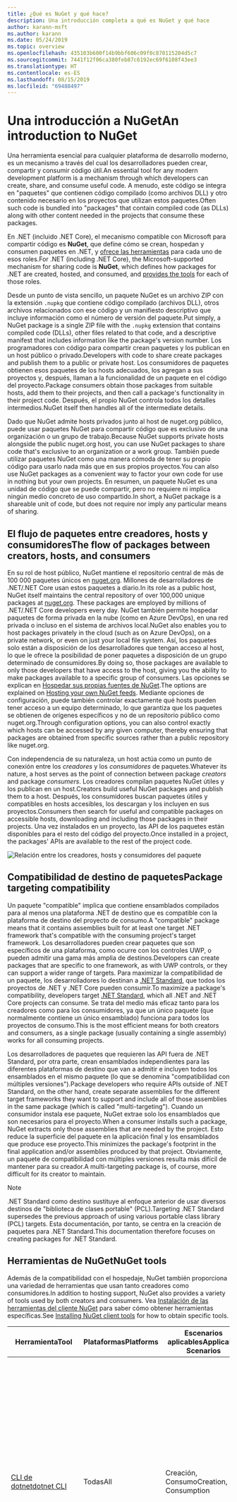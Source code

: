 ```yaml
---
title: ¿Qué es NuGet y qué hace?
description: Una introducción completa a qué es NuGet y qué hace
author: karann-msft
ms.author: karann
ms.date: 05/24/2019
ms.topic: overview
ms.openlocfilehash: 435103b600f14b9bbf606c09f0c870115204d5c7
ms.sourcegitcommit: 7441f12f06ca380feb87c6192ec69f6108f43ee3
ms.translationtype: HT
ms.contentlocale: es-ES
ms.lasthandoff: 08/15/2019
ms.locfileid: "69488497"
---
```

# <a name="an-introduction-to-nuget"></a><span data-ttu-id="41953-103">Una introducción a NuGet</span><span class="sxs-lookup"><span data-stu-id="41953-103">An introduction to NuGet</span></span>

<span data-ttu-id="41953-104">Una herramienta esencial para cualquier plataforma de desarrollo moderno, es un mecanismo a través del cual los desarrolladores pueden crear, compartir y consumir código útil.</span><span class="sxs-lookup"><span data-stu-id="41953-104">An essential tool for any modern development platform is a mechanism through which developers can create, share, and consume useful code.</span></span> <span data-ttu-id="41953-105">A menudo, este código se integra en "paquetes" que contienen código compilado (como archivos DLL) y otro contenido necesario en los proyectos que utilizan estos paquetes.</span><span class="sxs-lookup"><span data-stu-id="41953-105">Often such code is bundled into "packages" that contain compiled code (as DLLs) along with other content needed in the projects that consume these packages.</span></span>

<span data-ttu-id="41953-106">En .NET (incluido .NET Core), el mecanismo compatible con Microsoft para compartir código es **NuGet**, que define cómo se crean, hospedan y consumen paquetes en .NET, y [ofrece las herramientas](install-nuget-client-tools.md) para cada uno de esos roles.</span><span class="sxs-lookup"><span data-stu-id="41953-106">For .NET (including .NET Core), the Microsoft-supported mechanism for sharing code is **NuGet**, which defines how packages for .NET are created, hosted, and consumed, and [provides the tools](install-nuget-client-tools.md) for each of those roles.</span></span>

<span data-ttu-id="41953-107">Desde un punto de vista sencillo, un paquete NuGet es un archivo ZIP con la extensión `.nupkg` que contiene código compilado (archivos DLL), otros archivos relacionados con ese código y un manifiesto descriptivo que incluye información como el número de versión del paquete.</span><span class="sxs-lookup"><span data-stu-id="41953-107">Put simply, a NuGet package is a single ZIP file with the `.nupkg` extension that contains compiled code (DLLs), other files related to that code, and a descriptive manifest that includes information like the package's version number.</span></span> <span data-ttu-id="41953-108">Los programadores con código para compartir crean paquetes y los publican en un host público o privado.</span><span class="sxs-lookup"><span data-stu-id="41953-108">Developers with code to share create packages and publish them to a public or private host.</span></span> <span data-ttu-id="41953-109">Los consumidores de paquetes obtienen esos paquetes de los hosts adecuados, los agregan a sus proyectos y, después, llaman a la funcionalidad de un paquete en el código del proyecto.</span><span class="sxs-lookup"><span data-stu-id="41953-109">Package consumers obtain those packages from suitable hosts, add them to their projects, and then call a package's functionality in their project code.</span></span> <span data-ttu-id="41953-110">Después, el propio NuGet controla todos los detalles intermedios.</span><span class="sxs-lookup"><span data-stu-id="41953-110">NuGet itself then handles all of the intermediate details.</span></span>

<span data-ttu-id="41953-111">Dado que NuGet admite hosts privados junto al host de nuget.org público, puede usar paquetes NuGet para compartir código que es exclusivo de una organización o un grupo de trabajo.</span><span class="sxs-lookup"><span data-stu-id="41953-111">Because NuGet supports private hosts alongside the public nuget.org host, you can use NuGet packages to share code that's exclusive to an organization or a work group.</span></span> <span data-ttu-id="41953-112">También puede utilizar paquetes NuGet como una manera cómoda de tener su propio código para usarlo nada más que en sus propios proyectos.</span><span class="sxs-lookup"><span data-stu-id="41953-112">You can also use NuGet packages as a convenient way to factor your own code for use in nothing but your own projects.</span></span> <span data-ttu-id="41953-113">En resumen, un paquete NuGet es una unidad de código que se puede compartir, pero no requiere ni implica ningún medio concreto de uso compartido.</span><span class="sxs-lookup"><span data-stu-id="41953-113">In short, a NuGet package is a shareable unit of code, but does not require nor imply any particular means of sharing.</span></span>

## <a name="the-flow-of-packages-between-creators-hosts-and-consumers"></a><span data-ttu-id="41953-114">El flujo de paquetes entre creadores, hosts y consumidores</span><span class="sxs-lookup"><span data-stu-id="41953-114">The flow of packages between creators, hosts, and consumers</span></span>

<span data-ttu-id="41953-115">En su rol de host público, NuGet mantiene el repositorio central de más de 100 000 paquetes únicos en [nuget.org](https://www.nuget.org). Millones de desarrolladores de .NET/.NET Core usan estos paquetes a diario.</span><span class="sxs-lookup"><span data-stu-id="41953-115">In its role as a public host, NuGet itself maintains the central repository of over 100,000 unique packages at [nuget.org](https://www.nuget.org). These packages are employed by millions of .NET/.NET Core developers every day.</span></span> <span data-ttu-id="41953-116">NuGet también permite hospedar paquetes de forma privada en la nube (como en Azure DevOps), en una red privada o incluso en el sistema de archivos local.</span><span class="sxs-lookup"><span data-stu-id="41953-116">NuGet also enables you to host packages privately in the cloud (such as on Azure DevOps), on a private network, or even on just your local file system.</span></span> <span data-ttu-id="41953-117">Así, los paquetes solo están a disposición de los desarrolladores que tengan acceso al host, lo que le ofrece la posibilidad de poner paquetes a disposición de un grupo determinado de consumidores.</span><span class="sxs-lookup"><span data-stu-id="41953-117">By doing so, those packages are available to only those developers that have access to the host, giving you the ability to make packages available to a specific group of consumers.</span></span> <span data-ttu-id="41953-118">Las opciones se explican en [Hospedar sus propias fuentes de NuGet](hosting-packages/overview.md).</span><span class="sxs-lookup"><span data-stu-id="41953-118">The options are explained on [Hosting your own NuGet feeds](hosting-packages/overview.md).</span></span> <span data-ttu-id="41953-119">Mediante opciones de configuración, puede también controlar exactamente qué hosts pueden tener acceso a un equipo determinado, lo que garantiza que los paquetes se obtienen de orígenes específicos y no de un repositorio público como nuget.org.</span><span class="sxs-lookup"><span data-stu-id="41953-119">Through configuration options, you can also control exactly which hosts can be accessed by any given computer, thereby ensuring that packages are obtained from specific sources rather than a public repository like nuget.org.</span></span>

<span data-ttu-id="41953-120">Con independencia de su naturaleza, un host actúa como un punto de conexión entre los *creadores* y los *consumidores* de paquetes.</span><span class="sxs-lookup"><span data-stu-id="41953-120">Whatever its nature, a host serves as the point of connection between package *creators* and package *consumers*.</span></span> <span data-ttu-id="41953-121">Los creadores compilan paquetes NuGet útiles y los publican en un host.</span><span class="sxs-lookup"><span data-stu-id="41953-121">Creators build useful NuGet packages and publish them to a host.</span></span> <span data-ttu-id="41953-122">Después, los consumidores buscan paquetes útiles y compatibles en hosts accesibles, los descargan y los incluyen en sus proyectos.</span><span class="sxs-lookup"><span data-stu-id="41953-122">Consumers then search for useful and compatible packages on accessible hosts, downloading and including those packages in their projects.</span></span> <span data-ttu-id="41953-123">Una vez instalados en un proyecto, las API de los paquetes están disponibles para el resto del código del proyecto.</span><span class="sxs-lookup"><span data-stu-id="41953-123">Once installed in a project, the packages' APIs are available to the rest of the project code.</span></span>

![Relación entre los creadores, hosts y consumidores del paquete](media/nuget-roles.png)

## <a name="package-targeting-compatibility"></a><span data-ttu-id="41953-125">Compatibilidad de destino de paquetes</span><span class="sxs-lookup"><span data-stu-id="41953-125">Package targeting compatibility</span></span>

<span data-ttu-id="41953-126">Un paquete "compatible" implica que contiene ensamblados compilados para al menos una plataforma .NET de destino que es compatible con la plataforma de destino del proyecto de consumo.</span><span class="sxs-lookup"><span data-stu-id="41953-126">A "compatible" package means that it contains assemblies built for at least one target .NET framework that's compatible with the consuming project's target framework.</span></span> <span data-ttu-id="41953-127">Los desarrolladores pueden crear paquetes que son específicos de una plataforma, como ocurre con los controles UWP, o pueden admitir una gama más amplia de destinos.</span><span class="sxs-lookup"><span data-stu-id="41953-127">Developers can create packages that are specific to one framework, as with UWP controls, or they can support a wider range of targets.</span></span> <span data-ttu-id="41953-128">Para maximizar la compatibilidad de un paquete, los desarrolladores lo destinan a [.NET Standard](/dotnet/standard/net-standard), que todos los proyectos de .NET y .NET Core pueden consumir.</span><span class="sxs-lookup"><span data-stu-id="41953-128">To maximize a package's compatibility, developers target [.NET Standard](/dotnet/standard/net-standard), which all .NET and .NET Core projects can consume.</span></span> <span data-ttu-id="41953-129">Se trata del medio más eficaz tanto para los creadores como para los consumidores, ya que un único paquete (que normalmente contiene un único ensamblado) funciona para todos los proyectos de consumo.</span><span class="sxs-lookup"><span data-stu-id="41953-129">This is the most efficient means for both creators and consumers, as a single package (usually containing a single assembly) works for all consuming projects.</span></span>

<span data-ttu-id="41953-130">Los desarrolladores de paquetes que requieren las API fuera de .NET Standard, por otra parte, crean ensamblados independientes para las diferentes plataformas de destino que van a admitir e incluyen todos los ensamblados en el mismo paquete (lo que se denomina "compatibilidad con múltiples versiones").</span><span class="sxs-lookup"><span data-stu-id="41953-130">Package developers who require APIs outside of .NET Standard, on the other hand, create separate assemblies for the different target frameworks they want to support and include all of those assemblies in the same package (which is called "multi-targeting").</span></span> <span data-ttu-id="41953-131">Cuando un consumidor instala ese paquete, NuGet extrae solo los ensamblados que son necesarios para el proyecto.</span><span class="sxs-lookup"><span data-stu-id="41953-131">When a consumer installs such a package, NuGet extracts only those assemblies that are needed by the project.</span></span> <span data-ttu-id="41953-132">Esto reduce la superficie del paquete en la aplicación final y los ensamblados que produce ese proyecto.</span><span class="sxs-lookup"><span data-stu-id="41953-132">This minimizes the package's footprint in the final application and/or assemblies produced by that project.</span></span> <span data-ttu-id="41953-133">Obviamente, un paquete de compatibilidad con múltiples versiones resulta más difícil de mantener para su creador.</span><span class="sxs-lookup"><span data-stu-id="41953-133">A multi-targeting package is, of course, more difficult for its creator to maintain.</span></span>

> [!Note]
> <span data-ttu-id="41953-134">.NET Standard como destino sustituye al enfoque anterior de usar diversos destinos de "biblioteca de clases portable" (PCL).</span><span class="sxs-lookup"><span data-stu-id="41953-134">Targeting .NET Standard supersedes the previous approach of using various portable class library (PCL) targets.</span></span> <span data-ttu-id="41953-135">Esta documentación, por tanto, se centra en la creación de paquetes para .NET Standard.</span><span class="sxs-lookup"><span data-stu-id="41953-135">This documentation therefore focuses on creating packages for .NET Standard.</span></span>

## <a name="nuget-tools"></a><span data-ttu-id="41953-136">Herramientas de NuGet</span><span class="sxs-lookup"><span data-stu-id="41953-136">NuGet tools</span></span>

<span data-ttu-id="41953-137">Además de la compatibilidad con el hospedaje, NuGet también proporciona una variedad de herramientas que usan tanto creadores como consumidores.</span><span class="sxs-lookup"><span data-stu-id="41953-137">In addition to hosting support, NuGet also provides a variety of tools used by both creators and consumers.</span></span> <span data-ttu-id="41953-138">Vea [Instalación de las herramientas del cliente NuGet](install-nuget-client-tools.md) para saber cómo obtener herramientas específicas.</span><span class="sxs-lookup"><span data-stu-id="41953-138">See [Installing NuGet client tools](install-nuget-client-tools.md) for how to obtain specific tools.</span></span>

| <span data-ttu-id="41953-139">Herramienta</span><span class="sxs-lookup"><span data-stu-id="41953-139">Tool</span></span> | <span data-ttu-id="41953-140">Plataformas</span><span class="sxs-lookup"><span data-stu-id="41953-140">Platforms</span></span> | <span data-ttu-id="41953-141">Escenarios aplicables</span><span class="sxs-lookup"><span data-stu-id="41953-141">Applicable Scenarios</span></span> | <span data-ttu-id="41953-142">DESCRIPCIÓN</span><span class="sxs-lookup"><span data-stu-id="41953-142">Description</span></span> |
| --- | --- | --- | --- |
| [<span data-ttu-id="41953-143">CLI de dotnet</span><span class="sxs-lookup"><span data-stu-id="41953-143">dotnet CLI</span></span>](consume-packages/install-use-packages-dotnet-cli.md) | <span data-ttu-id="41953-144">Todas</span><span class="sxs-lookup"><span data-stu-id="41953-144">All</span></span> | <span data-ttu-id="41953-145">Creación, Consumo</span><span class="sxs-lookup"><span data-stu-id="41953-145">Creation, Consumption</span></span> | <span data-ttu-id="41953-146">Herramienta CLI para las bibliotecas .NET Core y .NET Standard y para los proyectos de estilo SDK que tienen como destino .NET Framework (consulte [Atributo SDK](/dotnet/core/tools/csproj#additions)).</span><span class="sxs-lookup"><span data-stu-id="41953-146">CLI tool for .NET Core and .NET Standard libraries, and for SDK-style projects that target .NET Framework (see [SDK attribute](/dotnet/core/tools/csproj#additions)).</span></span> <span data-ttu-id="41953-147">Ofrece determinadas funcionalidades de la CLI de NuGet directamente en la cadena de herramientas de .NET Core.</span><span class="sxs-lookup"><span data-stu-id="41953-147">Provides certain NuGet CLI capabilities directly within the .NET Core tool chain.</span></span> <span data-ttu-id="41953-148">Al igual que con la CLI de `nuget.exe`, la CLI de dotnet no interactúa con proyectos de Visual Studio.</span><span class="sxs-lookup"><span data-stu-id="41953-148">As with the `nuget.exe` CLI, the dotnet CLI does not interact with Visual Studio projects.</span></span> |
| [<span data-ttu-id="41953-149">CLI de nuget.exe</span><span class="sxs-lookup"><span data-stu-id="41953-149">nuget.exe CLI</span></span>](consume-packages/install-use-packages-nuget-cli.md) | <span data-ttu-id="41953-150">Todas</span><span class="sxs-lookup"><span data-stu-id="41953-150">All</span></span> | <span data-ttu-id="41953-151">Creación, Consumo</span><span class="sxs-lookup"><span data-stu-id="41953-151">Creation, Consumption</span></span> | <span data-ttu-id="41953-152">Herramienta CLI para bibliotecas de .NET Framework y proyectos de estilo diferente de SDK que tienen como destino las bibliotecas de .NET Standard.</span><span class="sxs-lookup"><span data-stu-id="41953-152">CLI tool for .NET Framework libraries and non-SDK-style projects that target .NET Standard libraries.</span></span> <span data-ttu-id="41953-153">Proporciona todas las funcionalidades de NuGet, con algunos comandos que se aplican de forma específica a los creadores del paquete, otros solo a los consumidores y otros a ambos.</span><span class="sxs-lookup"><span data-stu-id="41953-153">Provides all NuGet capabilities, with some commands applying specifically to package creators, some applying only to consumers, and others applying to both.</span></span> <span data-ttu-id="41953-154">Por ejemplo, los creadores de paquetes usan el comando `nuget pack` para crear un paquete a partir de varios ensamblados y archivos relacionados, los consumidores de paquetes usan `nuget install` para incluir los paquetes en una carpeta de proyecto y todos usan `nuget config` para establecer variables de configuración de NuGet.</span><span class="sxs-lookup"><span data-stu-id="41953-154">For example, package creators use the `nuget pack` command to create a package from various assemblies and related files, package consumers use `nuget install` to include packages in a project folder, and everyone uses `nuget config` to set NuGet configuration variables.</span></span> <span data-ttu-id="41953-155">Como herramienta independiente de la plataforma, la CLI de NuGet no interactúa con proyectos de Visual Studio.</span><span class="sxs-lookup"><span data-stu-id="41953-155">As a platform-agnostic tool, the NuGet CLI does not interact with Visual Studio projects.</span></span> |
| [<span data-ttu-id="41953-156">Consola del Administrador de paquetes</span><span class="sxs-lookup"><span data-stu-id="41953-156">Package Manager Console</span></span>](consume-packages/install-use-packages-powershell.md) | <span data-ttu-id="41953-157">Visual Studio en Windows</span><span class="sxs-lookup"><span data-stu-id="41953-157">Visual Studio on Windows</span></span> | <span data-ttu-id="41953-158">Consumo</span><span class="sxs-lookup"><span data-stu-id="41953-158">Consumption</span></span> | <span data-ttu-id="41953-159">Ofrece [comandos de PowerShell](reference/Powershell-Reference.md) para instalar y administrar paquetes en proyectos de Visual Studio.</span><span class="sxs-lookup"><span data-stu-id="41953-159">Provides [PowerShell commands](reference/Powershell-Reference.md) for installing and managing packages in Visual Studio projects.</span></span> |
| [<span data-ttu-id="41953-160">Interfaz de usuario del administrador de paquetes</span><span class="sxs-lookup"><span data-stu-id="41953-160">Package Manager UI</span></span>](consume-packages/install-use-packages-visual-studio.md) | <span data-ttu-id="41953-161">Visual Studio en Windows</span><span class="sxs-lookup"><span data-stu-id="41953-161">Visual Studio on Windows</span></span> | <span data-ttu-id="41953-162">Consumo</span><span class="sxs-lookup"><span data-stu-id="41953-162">Consumption</span></span> | <span data-ttu-id="41953-163">Ofrece una interfaz de usuario fácil de usar para instalar y administrar paquetes en proyectos de Visual Studio.</span><span class="sxs-lookup"><span data-stu-id="41953-163">Provides an easy-to-use UI for installing and managing packages in Visual Studio projects.</span></span> |
| [<span data-ttu-id="41953-164">Administrar la interfaz de usuario de NuGet</span><span class="sxs-lookup"><span data-stu-id="41953-164">Manage NuGet UI</span></span>](/visualstudio/mac/nuget-walkthrough) | <span data-ttu-id="41953-165">Visual Studio para Mac</span><span class="sxs-lookup"><span data-stu-id="41953-165">Visual Studio for Mac</span></span> | <span data-ttu-id="41953-166">Consumo</span><span class="sxs-lookup"><span data-stu-id="41953-166">Consumption</span></span> | <span data-ttu-id="41953-167">Ofrece una interfaz de usuario fácil de usar para instalar y administrar paquetes en proyectos de Visual Studio para Mac.</span><span class="sxs-lookup"><span data-stu-id="41953-167">Provide an easy-to-use UI for installing and managing packages in Visual Studio for Mac projects.</span></span> |
| [<span data-ttu-id="41953-168">MSBuild</span><span class="sxs-lookup"><span data-stu-id="41953-168">MSBuild</span></span>](reference/msbuild-targets.md) | <span data-ttu-id="41953-169">Windows</span><span class="sxs-lookup"><span data-stu-id="41953-169">Windows</span></span> | <span data-ttu-id="41953-170">Creación, Consumo</span><span class="sxs-lookup"><span data-stu-id="41953-170">Creation, Consumption</span></span> | <span data-ttu-id="41953-171">Ofrece la posibilidad de crear y restaurar los paquetes que se usan en un proyecto directamente a través de la cadena de herramientas de MSBuild.</span><span class="sxs-lookup"><span data-stu-id="41953-171">Provides the ability to create packages and restore packages used in a project directly through the MSBuild tool chain.</span></span> |

<span data-ttu-id="41953-172">Como puede ver, las herramientas de NuGet con las que trabaja dependen en gran medida de si se crean, consumen o publican paquetes, así como de la plataforma en la que se trabaja.</span><span class="sxs-lookup"><span data-stu-id="41953-172">As you can see, the NuGet tools you work with depend greatly on whether you're creating, consuming, or publishing packages, and the platform on which you're working.</span></span> <span data-ttu-id="41953-173">Los creadores de paquetes también suelen ser consumidores, dado que se basan en la funcionalidad que existe en otros paquetes NuGet.</span><span class="sxs-lookup"><span data-stu-id="41953-173">Package creators are typically also consumers, as they build on top of functionality that exists in other NuGet packages.</span></span> <span data-ttu-id="41953-174">Y esos paquetes, por supuesto, pueden a su vez depender de otros.</span><span class="sxs-lookup"><span data-stu-id="41953-174">And those packages, of course, may in turn depend on still others.</span></span>

<span data-ttu-id="41953-175">Para obtener más información, comience por los artículos [Flujo de trabajo de creación de paquetes](create-packages/Overview-and-Workflow.md) y [Flujo de trabajo de consumo de paquetes](consume-packages/Overview-and-Workflow.md).</span><span class="sxs-lookup"><span data-stu-id="41953-175">For more information, start with the [Package creation workflow](create-packages/Overview-and-Workflow.md) and [Package consumption workflow](consume-packages/Overview-and-Workflow.md) articles.</span></span>

## <a name="managing-dependencies"></a><span data-ttu-id="41953-176">Administración de dependencias</span><span class="sxs-lookup"><span data-stu-id="41953-176">Managing dependencies</span></span>

<span data-ttu-id="41953-177">La posibilidad de basarse en el trabajo de otros usuarios fácilmente es una de las características más eficaces de un sistema de administración de paquetes.</span><span class="sxs-lookup"><span data-stu-id="41953-177">The ability to easily build on the work of others is one of most powerful features of a package management system.</span></span> <span data-ttu-id="41953-178">En consecuencia, gran parte de lo que hace NuGet consiste en administrar ese "gráfico" o árbol de dependencias en nombre de un proyecto.</span><span class="sxs-lookup"><span data-stu-id="41953-178">Accordingly, much of what NuGet does is managing that dependency tree or "graph" on behalf of a project.</span></span> <span data-ttu-id="41953-179">Dicho simplemente, solo se tiene que preocupar por los paquetes que use directamente en un proyecto.</span><span class="sxs-lookup"><span data-stu-id="41953-179">Simply said, you need only concern yourself with those packages that you're directly using in a project.</span></span> <span data-ttu-id="41953-180">Si alguno de esos paquetes consume otros paquetes (que, a su vez, pueden consumir otros), NuGet se encarga de todas esas dependencias de nivel inferior.</span><span class="sxs-lookup"><span data-stu-id="41953-180">If any of those packages themselves consume other packages (which can, in turn, consume still others), NuGet takes care of all those down-level dependencies.</span></span>

<span data-ttu-id="41953-181">En la imagen siguiente se muestra un proyecto que depende de cinco paquetes que, a su vez, dependen de otros varios.</span><span class="sxs-lookup"><span data-stu-id="41953-181">The following image shows a project that depends on five packages, which in turn depend on a number of others.</span></span>

![Un gráfico de dependencias de NuGet de ejemplo para un proyecto de .NET](media/dependency-graph.png)

<span data-ttu-id="41953-183">Tenga en cuenta que algunos paquetes aparecen varias veces en el gráfico de dependencias.</span><span class="sxs-lookup"><span data-stu-id="41953-183">Notice that some packages appear multiple times in the dependency graph.</span></span> <span data-ttu-id="41953-184">Por ejemplo, hay tres consumidores diferentes del paquete B, y es posible que cada consumidor también especifique una versión diferente de ese paquete (no se muestra).</span><span class="sxs-lookup"><span data-stu-id="41953-184">For example, there are three different consumers of package B, and each consumer might also specify a different version for that package (not shown).</span></span> <span data-ttu-id="41953-185">Se trata de un hecho frecuente, especialmente para los paquetes más ampliamente utilizados.</span><span class="sxs-lookup"><span data-stu-id="41953-185">This is a common occurrence, especially for widely-used packages.</span></span> <span data-ttu-id="41953-186">Afortunadamente, NuGet se encarga del trabajo duro de determinar exactamente qué versión del paquete B satisface a todos los consumidores.</span><span class="sxs-lookup"><span data-stu-id="41953-186">NuGet fortunately does all the hard work to determine exactly which version of package B satisfies all consumers.</span></span> <span data-ttu-id="41953-187">NuGet hace lo mismo para todos los demás paquetes, sin importar la complejidad del gráfico de dependencia.</span><span class="sxs-lookup"><span data-stu-id="41953-187">NuGet then does the same for all other packages, no matter how deep the dependency graph.</span></span>

<span data-ttu-id="41953-188">Para obtener más información sobre cómo realiza NuGet este servicio, vea [Resolución de dependencias](concepts/dependency-resolution.md).</span><span class="sxs-lookup"><span data-stu-id="41953-188">For more details on how NuGet performs this service, see [Dependency resolution](concepts/dependency-resolution.md).</span></span>

## <a name="tracking-references-and-restoring-packages"></a><span data-ttu-id="41953-189">Seguimiento de referencias y restauración de paquetes</span><span class="sxs-lookup"><span data-stu-id="41953-189">Tracking references and restoring packages</span></span>

<span data-ttu-id="41953-190">Dado que los proyectos se pueden mover fácilmente entre equipos de desarrolladores, repositorios de control de código fuente, servidores de compilación, etc., no resulta práctico mantener los ensamblados binarios de los paquetes NuGet enlazados directamente a un proyecto.</span><span class="sxs-lookup"><span data-stu-id="41953-190">Because projects can easily move between developer computers, source control repositories, build servers, and so forth, it's highly impractical to keep the binary assemblies of NuGet packages directly bound to a project.</span></span> <span data-ttu-id="41953-191">De hacerlo, se produciría un sobredimensionamiento innecesario de cada copia del proyecto (y, por tanto, se desperdiciaría espacio en los repositorios de control de código fuente).</span><span class="sxs-lookup"><span data-stu-id="41953-191">Doing so would make each copy of the project unnecessarily bloated (and thereby waste space in source control repositories).</span></span> <span data-ttu-id="41953-192">Además, sería muy difícil actualizar los archivos binarios del paquete a versiones más recientes, ya que habría que aplicar las actualizaciones en todas las copias del proyecto.</span><span class="sxs-lookup"><span data-stu-id="41953-192">It would also make it very difficult to update package binaries to newer versions as updates would have to be applied across all copies of the project.</span></span>

<span data-ttu-id="41953-193">En lugar de ello, NuGet mantiene una lista de referencias simples de los paquetes en los que se basa un proyecto, que incluye las dependencias de nivel superior y de nivel inferior.</span><span class="sxs-lookup"><span data-stu-id="41953-193">NuGet instead maintains a simple reference list of the packages upon which a project depends, including both top-level and down-level dependencies.</span></span> <span data-ttu-id="41953-194">Es decir, siempre que se instala un paquete de algún host en un proyecto, NuGet registra el identificador y el número de versión del paquete en la lista de referencias.</span><span class="sxs-lookup"><span data-stu-id="41953-194">That is, whenever you install a package from some host into a project, NuGet records the package identifier and version number in the reference list.</span></span> <span data-ttu-id="41953-195">(Al desinstalar un paquete, evidentemente se quita de la lista). NuGet después ofrece un medio para restaurar todos los paquetes a los que se hace referencia, tal y como se describe en [Restauración de paquetes](consume-packages/package-restore.md).</span><span class="sxs-lookup"><span data-stu-id="41953-195">(Uninstalling a package, of course, removes it from the list.) NuGet then provides a means to restore all referenced packages upon request, as described on [Package restore](consume-packages/package-restore.md).</span></span>

![Una lista de referencias de NuGet se crea al instalar el paquete y se puede usar para restaurar los paquetes en otro lugar](media/nuget-restore.png)

<span data-ttu-id="41953-197">Solo con la lista de referencias, NuGet puede reinstalar (es decir, *restaurar*) todos los paquetes de hosts públicos y privados en cualquier momento posterior.</span><span class="sxs-lookup"><span data-stu-id="41953-197">With only the reference list, NuGet can then reinstall&mdash;that is, *restore*&mdash;all of those packages from public and/or private hosts at any later time.</span></span> <span data-ttu-id="41953-198">Al confirmar un proyecto en el control de código fuente o compartirlo de alguna otra manera, solo se incluye la lista de referencias, no los archivos binarios del paquete (vea [Paquetes y control de código fuente](consume-packages/packages-and-source-control.md)).</span><span class="sxs-lookup"><span data-stu-id="41953-198">When committing a project to source control, or sharing it in some other way, you include only the reference list and exclude any package binaries (see [Packages and source control](consume-packages/packages-and-source-control.md).)</span></span>

<span data-ttu-id="41953-199">El equipo que recibe un proyecto, como un servidor de compilación que obtiene una copia del proyecto como parte de un sistema de implementación automatizada, simplemente solicita a NuGet que restaure las dependencias cuando sea necesario.</span><span class="sxs-lookup"><span data-stu-id="41953-199">The computer that receives a project, such as a build server obtaining a copy of the project as part of an automated deployment system, simply asks NuGet to restore dependencies whenever they're needed.</span></span> <span data-ttu-id="41953-200">Los sistemas de compilación como Azure DevOps proporcionan pasos de "restauración de NuGet" para este propósito exacto.</span><span class="sxs-lookup"><span data-stu-id="41953-200">Build systems like Azure DevOps provide "NuGet restore" steps for this exact purpose.</span></span> <span data-ttu-id="41953-201">De forma similar, cuando los desarrolladores obtienen una copia de un proyecto (como al clonar un repositorio), pueden invocar un comando como `nuget restore` (CLI de NuGet), `dotnet restore` (CLI de dotnet), o `Install-Package` (consola del Administrador de paquetes) para obtener todos los paquetes necesarios.</span><span class="sxs-lookup"><span data-stu-id="41953-201">Similarly, when developers obtain a copy of a project (as when cloning a repository), they can invoke command like `nuget restore` (NuGet CLI), `dotnet restore` (dotnet CLI), or `Install-Package` (Package Manager Console) to obtain all the necessary packages.</span></span> <span data-ttu-id="41953-202">Visual Studio, por su parte, restaura automáticamente los paquetes al compilar un proyecto (siempre que la restauración automática esté habilitada, tal y como se describe en [Restauración de paquetes](consume-packages/package-restore.md)).</span><span class="sxs-lookup"><span data-stu-id="41953-202">Visual Studio, for its part, automatically restores packages when building a project (provided that automatic restore is enabled, as described on [Package restore](consume-packages/package-restore.md)).</span></span>

<span data-ttu-id="41953-203">Claramente, el rol principal de NuGet que interesa a los desarrolladores es que mantenga esa lista de referencias en nombre del proyecto y que proporcione los medios para restaurar de forma eficaz (y actualizar) los paquetes a los que se hace referencia.</span><span class="sxs-lookup"><span data-stu-id="41953-203">Clearly, then, NuGet's primary role where developers are concerned is maintaining that reference list on behalf of your project and providing the means to efficiently restore (and update) those referenced packages.</span></span> <span data-ttu-id="41953-204">Esta lista se mantiene en uno de los dos *formatos de administración de paquetes*, que se denominan:</span><span class="sxs-lookup"><span data-stu-id="41953-204">This list is maintained in one of two *package management formats*, as they're called:</span></span>

- <span data-ttu-id="41953-205">[PackageReference](consume-packages/package-references-in-project-files.md) (o "referencias de paquetes en archivos de proyecto") | *(NuGet 4.0 y versiones posteriores)* mantiene una lista de las dependencias de nivel superior de un proyecto directamente en el archivo de proyecto, por lo que no se necesita un archivo independiente.</span><span class="sxs-lookup"><span data-stu-id="41953-205">[PackageReference](consume-packages/package-references-in-project-files.md) (or "package references in project files") | *(NuGet 4.0+)* Maintains a list of a project's top-level dependencies directly within the project file, so no separate file is needed.</span></span> <span data-ttu-id="41953-206">Se genera dinámicamente un archivo asociado, `obj/project.assets.json`, que administra el gráfico de dependencias general de los paquetes que un proyecto utiliza con todas las dependencias de nivel inferior.</span><span class="sxs-lookup"><span data-stu-id="41953-206">An associated file, `obj/project.assets.json`, is dynamically generated to manage the overall dependency graph of the packages that a project uses along with all down-level dependencies.</span></span> <span data-ttu-id="41953-207">Siempre se utiliza PackageReference en los proyectos de .NET Core.</span><span class="sxs-lookup"><span data-stu-id="41953-207">PackageReference is always used by .NET Core projects.</span></span>

- <span data-ttu-id="41953-208">[`packages.config`](reference/packages-config.md): *(NuGet 1.0 y versiones posteriores)* un archivo XML que mantiene una lista plana de todas las dependencias del proyecto, incluidas las dependencias de otros paquetes instalados.</span><span class="sxs-lookup"><span data-stu-id="41953-208">[`packages.config`](reference/packages-config.md): *(NuGet 1.0+)* An XML file that maintains a flat list of all dependencies in the project, including the dependencies of other installed packages.</span></span> <span data-ttu-id="41953-209">Los paquetes instalados o restaurados se almacenan en una carpeta `packages`.</span><span class="sxs-lookup"><span data-stu-id="41953-209">Installed or restored packages are stored in a `packages` folder.</span></span>

<span data-ttu-id="41953-210">El formato de administración de paquetes que se usa en un proyecto determinado depende del tipo de proyecto y la versión disponible de NuGet (y/o Visual Studio).</span><span class="sxs-lookup"><span data-stu-id="41953-210">Which package management format is employed in any given project depends on the project type, and the available version of NuGet (and/or Visual Studio).</span></span> <span data-ttu-id="41953-211">Para comprobar qué formato se usa, solo hay que buscar `packages.config` en la raíz del proyecto después de instalar el primer paquete.</span><span class="sxs-lookup"><span data-stu-id="41953-211">To check what format is being used, simply look for `packages.config` in the project root after installing your first package.</span></span> <span data-ttu-id="41953-212">Si no ve ese archivo, busque directamente un elemento \<PackageReference\> en el archivo de proyecto.</span><span class="sxs-lookup"><span data-stu-id="41953-212">If you don't have that file, look in the project file directly for a \<PackageReference\> element.</span></span>

<span data-ttu-id="41953-213">Si se puede elegir, se recomienda utilizar PackageReference.</span><span class="sxs-lookup"><span data-stu-id="41953-213">When you have a choice, we recommend using PackageReference.</span></span> <span data-ttu-id="41953-214">`packages.config` se mantiene con fines de herencia y ya no está en desarrollo activo.</span><span class="sxs-lookup"><span data-stu-id="41953-214">`packages.config` is maintained for legacy purposes and is no longer under active development.</span></span>

> [!Tip]
> <span data-ttu-id="41953-215">Diversos comandos de la CLI de `nuget.exe`, como `nuget install`, no agregan automáticamente el paquete a la lista de referencia.</span><span class="sxs-lookup"><span data-stu-id="41953-215">Various `nuget.exe` CLI commands, like `nuget install`, do not automatically add the package to the reference list.</span></span> <span data-ttu-id="41953-216">La lista se actualiza al instalar un paquete con el Administrador de paquetes de Visual Studio (interfaz de usuario o consola) y con la CLI de `dotnet.exe`.</span><span class="sxs-lookup"><span data-stu-id="41953-216">The list is updated when installing a package with the Visual Studio Package Manager (UI or Console), and with `dotnet.exe` CLI.</span></span>

## <a name="what-else-does-nuget-do"></a><span data-ttu-id="41953-217">¿Qué más hace NuGet?</span><span class="sxs-lookup"><span data-stu-id="41953-217">What else does NuGet do?</span></span>

<span data-ttu-id="41953-218">Hasta ahora ha aprendido las siguientes características de NuGet:</span><span class="sxs-lookup"><span data-stu-id="41953-218">So far you've learned the following characteristics of NuGet:</span></span>

- <span data-ttu-id="41953-219">NuGet ofrece el repositorio central nuget.org con compatibilidad de hospedaje privado.</span><span class="sxs-lookup"><span data-stu-id="41953-219">NuGet provides the central nuget.org repository with support for private hosting.</span></span>
- <span data-ttu-id="41953-220">NuGet proporciona a los desarrolladores las herramientas que necesitan para crear, publicar y consumir paquetes.</span><span class="sxs-lookup"><span data-stu-id="41953-220">NuGet provides the tools developers need for creating, publishing, and consuming packages.</span></span>
- <span data-ttu-id="41953-221">Y lo más importante, NuGet mantiene una lista de referencias de los paquetes que se usan en un proyecto y permite restaurar y actualizar los paquetes de esa lista.</span><span class="sxs-lookup"><span data-stu-id="41953-221">Most importantly, NuGet maintains a reference list of packages used in a project and the ability to restore and update those packages from that list.</span></span>

<span data-ttu-id="41953-222">Para que estos procesos funcionen de forma eficaz, NuGet realiza algunas optimizaciones en segundo plano.</span><span class="sxs-lookup"><span data-stu-id="41953-222">To make these processes work efficiently, NuGet does some behind-the-scenes optimizations.</span></span> <span data-ttu-id="41953-223">En concreto, NuGet administra una caché de paquetes y una carpeta de paquetes globales para abreviar la instalación y reinstalación.</span><span class="sxs-lookup"><span data-stu-id="41953-223">Most notably, NuGet manages a package cache and a global packages folder to shortcut installation and reinstallation.</span></span> <span data-ttu-id="41953-224">La caché evita descargar un paquete que ya se ha instalado en el equipo.</span><span class="sxs-lookup"><span data-stu-id="41953-224">The cache avoids downloading a package that's already been installed on the machine.</span></span> <span data-ttu-id="41953-225">La carpeta de paquetes globales permite que varios proyectos compartan el mismo paquete instalado, lo que reduce el consumo general de NuGet en el equipo.</span><span class="sxs-lookup"><span data-stu-id="41953-225">The global packages folder allows multiple projects to share the same installed package, thereby reducing NuGet's overall footprint on the computer.</span></span> <span data-ttu-id="41953-226">Las carpetas de paquetes globales y de caché resultan muy útiles cuando a menudo se restaura un mayor número de paquetes, por ejemplo, en un servidor de compilación.</span><span class="sxs-lookup"><span data-stu-id="41953-226">The cache and global packages folder are also very helpful when you're frequently restoring a larger number of packages, as on a build server.</span></span> <span data-ttu-id="41953-227">Para obtener más detalles sobre estos mecanismos, vea [Administración de paquetes globales y carpetas de caché](consume-packages/managing-the-global-packages-and-cache-folders.md).</span><span class="sxs-lookup"><span data-stu-id="41953-227">For more details on these mechanisms, see [Managing the global packages and cache folders](consume-packages/managing-the-global-packages-and-cache-folders.md).</span></span>

<span data-ttu-id="41953-228">Dentro de un proyecto individual, NuGet administra el gráfico general de dependencias, que incluye volver a resolver varias referencias a las distintas versiones del mismo paquete.</span><span class="sxs-lookup"><span data-stu-id="41953-228">Within an individual project, NuGet manages the overall dependency graph, which again includes resolving multiple references to different versions of the same package.</span></span> <span data-ttu-id="41953-229">Es bastante común que un proyecto tenga una relación de dependencia con uno o varios paquetes que, a su vez, tienen las mismas dependencias.</span><span class="sxs-lookup"><span data-stu-id="41953-229">It's quite common that a project takes a dependency on one or more packages that themselves have the same dependencies.</span></span> <span data-ttu-id="41953-230">Algunos de los paquetes de utilidad más prácticos de nuget.org se usan en otros muchos paquetes.</span><span class="sxs-lookup"><span data-stu-id="41953-230">Some of the most useful utility packages on nuget.org are employed by many other packages.</span></span> <span data-ttu-id="41953-231">En el gráfico de dependencias completo, podría tener fácilmente diez referencias distintas a versiones diferentes del mismo paquete.</span><span class="sxs-lookup"><span data-stu-id="41953-231">In the entire dependency graph, then, you could easily have ten different references to different versions of the same package.</span></span> <span data-ttu-id="41953-232">Para no incluir varias versiones de ese paquete en la propia aplicación, NuGet determina la única versión que pueden usar todos los consumidores.</span><span class="sxs-lookup"><span data-stu-id="41953-232">To avoid bringing multiple versions of that package into the application itself, NuGet sorts out which single version can be used by all consumers.</span></span> <span data-ttu-id="41953-233">(Para obtener más información, vea [Inserción de dependencias](concepts/dependency-resolution.md)).</span><span class="sxs-lookup"><span data-stu-id="41953-233">(For more information, see [Dependency Resolution](concepts/dependency-resolution.md).)</span></span>

<span data-ttu-id="41953-234">Además, NuGet mantiene todas las especificaciones relacionadas con la estructura de los paquetes (incluida la [localización](create-packages/creating-localized-packages.md) y los [símbolos de depuración](create-packages/symbol-packages.md)) y cómo se hace [referencia](consume-packages/package-references-in-project-files.md) a ellos (incluidos los [intervalos de versiones](concepts/package-versioning.md#version-ranges-and-wildcards) y las [versiones preliminares](create-packages/prerelease-packages.md)). NuGet ofrece también varias API para trabajar con sus servicios mediante programación, así como compatibilidad para los desarrolladores que crean plantillas de proyecto y extensiones de Visual Studio.</span><span class="sxs-lookup"><span data-stu-id="41953-234">Beyond that, NuGet maintains all the specifications related to how packages are structured (including [localization](create-packages/creating-localized-packages.md) and [debug symbols](create-packages/symbol-packages.md)) and how they are [referenced](consume-packages/package-references-in-project-files.md) (including [version ranges](concepts/package-versioning.md#version-ranges-and-wildcards) and [pre-release versions](create-packages/prerelease-packages.md).) NuGet also provides various APIs to work with its services programmatically, and provides support for developers who write Visual Studio extensions and project templates.</span></span>

<span data-ttu-id="41953-235">Dedique un momento a examinar la tabla de contenido de esta documentación, y podrá ver todas estas funcionalidades representadas, junto con notas de la versión que se remontan a los inicios de NuGet.</span><span class="sxs-lookup"><span data-stu-id="41953-235">Take a moment to browse the table of contents for this documentation, and you see all of these capabilities represented there, along with release notes dating back to NuGet's beginnings.</span></span>

## <a name="comments-contributions-and-issues"></a><span data-ttu-id="41953-236">Comentarios, contribuciones y problemas</span><span class="sxs-lookup"><span data-stu-id="41953-236">Comments, contributions, and issues</span></span>

<span data-ttu-id="41953-237">Por último, agradecemos mucho los comentarios y las contribuciones a esta documentación; simplemente seleccione los comandos **Comentarios** y **Editar** del principio de la página o visite el [repositorio de documentos](https://github.com/NuGet/docs.microsoft.com-nuget/) y la [lista de problemas de documentos](https://github.com/NuGet/docs.microsoft.com-nuget/issues) en GitHub.</span><span class="sxs-lookup"><span data-stu-id="41953-237">Finally, we very much welcome comments and contributions to this documentation&mdash;just select the **Feedback** and **Edit** commands on the top of any page, or visit the [docs repository](https://github.com/NuGet/docs.microsoft.com-nuget/) and [docs issue list](https://github.com/NuGet/docs.microsoft.com-nuget/issues) on GitHub.</span></span>

<span data-ttu-id="41953-238">También agradecemos las contribuciones a NuGet a través de los [distintos repositorios de GitHub](https://github.com/NuGet/Home); pueden verse problemas de NuGet en [https://github.com/NuGet/home/issues](https://github.com/NuGet/home/issues).</span><span class="sxs-lookup"><span data-stu-id="41953-238">We also welcome contributions to NuGet itself through its [various GitHub repositories](https://github.com/NuGet/Home); NuGet issues can be found on [https://github.com/NuGet/home/issues](https://github.com/NuGet/home/issues).</span></span>

<span data-ttu-id="41953-239">Disfrute de su experiencia con NuGet.</span><span class="sxs-lookup"><span data-stu-id="41953-239">Enjoy your NuGet experience!</span></span>
